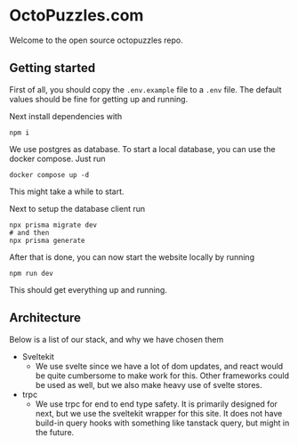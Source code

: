 # OctoPuzzles.com

Welcome to the open source octopuzzles repo.

## Getting started

First of all, you should copy the `.env.example` file to a `.env` file. The default values should be fine for getting up and running.

Next install dependencies with

```
npm i
```

We use postgres as database. To start a local database, you can use the docker compose. Just run

```
docker compose up -d
```

This might take a while to start.

Next to setup the database client run

```
npx prisma migrate dev
# and then
npx prisma generate
```

After that is done, you can now start the website locally by running

```
npm run dev
```

This should get everything up and running.

## Architecture

Below is a list of our stack, and why we have chosen them

- Sveltekit
  - We use svelte since we have a lot of dom updates, and react would be quite cumbersome to make work for this. Other frameworks could be used as well, but we also make heavy use of svelte stores.
- trpc
  - We use trpc for end to end type safety. It is primarily designed for next, but we use the sveltekit wrapper for this site. It does not have build-in query hooks with something like tanstack query, but might in the future.
